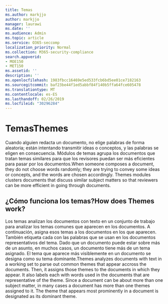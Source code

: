 ```yaml
---
title: Temas
ms.author: markjjo
author: markjjo
manager: laurawi
ms.date: ''
ms.audience: Admin
ms.topic: article
ms.service: O365-seccomp
localization_priority: Normal
ms.collection: M365-security-compliance
search.appverid:
- MOE150
- MET150
ms.assetid: ''
description: ''
ms.openlocfilehash: 1983fbcc16469e5ed533fcb6bd5ee01ce7182163
ms.sourcegitcommit: baf23be44f1ed5abbf84f140b5ffa64fce605478
ms.translationtype: MT
ms.contentlocale: es-ES
ms.lasthandoff: 02/26/2019
ms.locfileid: "30296284"
---
```

# <a name="themes"></a><span data-ttu-id="39137-102">Temas</span><span class="sxs-lookup"><span data-stu-id="39137-102">Themes</span></span>

<span data-ttu-id="39137-p101">Cuando alguien redacta un documento, no elige palabras de forma aleatoria; están intentando transmitir ideas o conceptos, y las palabras se eligen en consecuencia. Módulos de temas agrupa los documentos que tratan temas similares para que los revisores puedan ser más eficientes para pasar por los documentos.</span><span class="sxs-lookup"><span data-stu-id="39137-p101">When someone composes a document, they do not choose words randomly; they are trying to convey some ideas or concepts, and the words are chosen accordingly. Themes modules clusters documents that discuss similar subject matters so that reviewers can be more efficient in going through documents.</span></span>

## <a name="how-does-themes-work"></a><span data-ttu-id="39137-105">¿Cómo funciona los temas?</span><span class="sxs-lookup"><span data-stu-id="39137-105">How does Themes work?</span></span>
<span data-ttu-id="39137-p102">Los temas analizan los documentos con texto en un conjunto de trabajo para analizar los temas comunes que aparecen en los documentos. A continuación, asigna esos temas a los documentos en los que aparecen. También etiqueta cada con las palabras que se usan en los documentos representativos del tema. Dado que un documento puede estar sobre más de un asunto, en muchos casos, un documento tiene más de un tema asignado. El tema que aparece más visiblemente en un documento se designa como su tema dominante.</span><span class="sxs-lookup"><span data-stu-id="39137-p102">Themes analyzes documents with text in a working set to parse out common themes that appear accross the documents. Then, it assigns those themes to the documents in which they appear. It also labels each with words used in the documents that are representative of the theme. Since a document can be about more than one subject matter, in many cases a document has more than one themes assigned to it. The theme that appears most prominently in a document is designated as its dominant theme.</span></span>